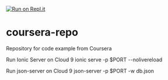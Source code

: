 [![Run on Repl.it](https://repl.it/badge/github/orunsh/coursera-repo)](https://repl.it/github/orunsh/coursera-repo)

coursera-repo
=============

Repository for code example from Coursera

Run Ionic Server on Cloud 9
ionic serve -p $PORT --nolivereload

Run json-server on Cloud 9
json-server -p $PORT -w db.json